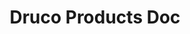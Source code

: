 ---
id: delete-doc
title: Druco Products Doc
description: How to add/edit/delete products
slug: /how-to-delete-product
sidebar_label: 'Druco Products Doc'
sidebar_position: 5
---